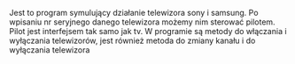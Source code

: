 Jest to program symulujący działanie telewizora sony i samsung. Po wpisaniu nr seryjnego danego telewizora możemy nim sterować pilotem. Pilot jest interfejsem tak samo jak tv. 
W programie są metody do włączania i wyłączania telewizorów, jest również metoda do zmiany kanału i do wyłączania telewizora
